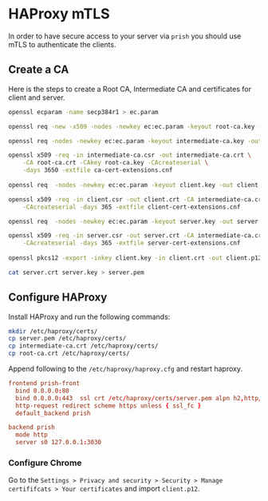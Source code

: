 # HAProxy mTLS
In order to have secure access to your server via `prish` you should
use mTLS to authenticate the clients.

## Create a CA
Here is the steps to create a Root CA, Intermediate CA and
certificates for client and server.

```bash
openssl ecparam -name secp384r1 > ec.param

openssl req -new -x509 -nodes -newkey ec:ec.param -keyout root-ca.key -out root-ca.crt -days 3650

openssl req -nodes -newkey ec:ec.param -keyout intermediate-ca.key -out intermediate-ca.csr -days 3650

openssl x509 -req -in intermediate-ca.csr -out intermediate-ca.crt \
    -CA root-ca.crt -CAkey root-ca.key -CAcreateserial \
    -days 3650 -extfile ca-cert-extensions.cnf
    
openssl req  -nodes -newkey ec:ec.param -keyout client.key -out client.csr -days 365

openssl x509 -req -in client.csr -out client.crt -CA intermediate-ca.crt -CAkey intermediate-ca.key \
    -CAcreateserial -days 365 -extfile client-cert-extensions.cnf

openssl req  -nodes -newkey ec:ec.param -keyout server.key -out server.csr -days 365

openssl x509 -req -in server.csr -out server.crt -CA intermediate-ca.crt -CAkey intermediate-ca.key \
    -CAcreateserial -days 365 -extfile server-cert-extensions.cnf
    
openssl pkcs12 -export -inkey client.key -in client.crt -out client.p12

cat server.crt server.key > server.pem
```

## Configure HAProxy
Install HAProxy and run the following commands:

```bash
mkdir /etc/haproxy/certs/
cp server.pem /etc/haproxy/certs/
cp intermediate-ca.crt /etc/haproxy/certs/
cp root-ca.crt /etc/haproxy/certs/
```

Append following to the `/etc/haproxy/haproxy.cfg` and restart haproxy.

```conf
frontend prish-front
  bind 0.0.0.0:80
  bind 0.0.0.0:443  ssl crt /etc/haproxy/certs/server.pem alpn h2,http/1.1 verify required ca-file /etc/haproxy/certs/intermediate-ca.crt ca-verify-file /etc/haproxy/certs/root-ca.crt
  http-request redirect scheme https unless { ssl_fc }
  default_backend prish

backend prish
  mode http
  server s0 127.0.0.1:3030
```

### Configure Chrome
Go to the `Settings > Privacy and security > Security > Manage certififcats > Your certificates` and import `client.p12`.
